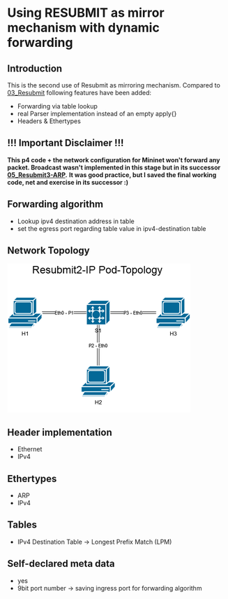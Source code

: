 # Using RESUBMIT as mirror mechanism with dynamic forwarding

## Introduction

This is the second use of Resubmit as mirroring mechanism. Compared to [03_Resubmit](https://github.com/Selltowitz/p4/tree/main/VM_Exercices/03_Resubmit) following features have been added:
- Forwarding via table lookup
- real Parser implementation instead of an empty apply{}
- Headers & Ethertypes 

## !!! Important Disclaimer !!!
**This p4 code + the network configuration for Mininet won't forward any packet. Broadcast wasn't implemented in this stage but in its successor [05_Resubmit3-ARP](https://github.com/Selltowitz/p4/tree/main/VM_Exercices/05_Resubmit3-ARP).**
**It was good practice, but I saved the final working code, net and exercise in its successor :)** 

## Forwarding algorithm
- Lookup ipv4 destination address in table
- set the egress port regarding table value in ipv4-destination table 
		


## Network Topology
![alt text](https://github.com/Selltowitz/p4/blob/main/Topo-Drawings/resubmit2-ip.png?raw=true)

## Header implementation
- Ethernet
- IPv4

## Ethertypes
- ARP
- IPv4

## Tables
- IPv4 Destination Table -> Longest Prefix Match (LPM)

## Self-declared meta data
- yes
- 9bit port number -> saving ingress port for forwarding algorithm